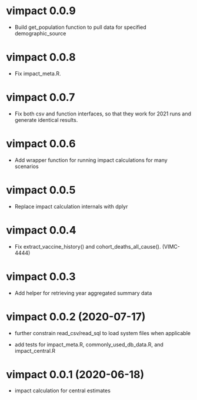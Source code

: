 # vimpact 0.0.9

* Build get_population function to pull data for specified demographic_source

# vimpact 0.0.8

* Fix impact_meta.R.

# vimpact 0.0.7

* Fix both csv and function interfaces, so that they work for 2021 runs and generate identical results.

# vimpact 0.0.6

* Add wrapper function for running impact calculations for many scenarios

# vimpact 0.0.5

* Replace impact calculation internals with dplyr

# vimpact 0.0.4

* Fix extract_vaccine_history() and cohort_deaths_all_cause(). (VIMC-4444)

# vimpact 0.0.3

* Add helper for retrieving year aggregated summary data

# vimpact 0.0.2 (2020-07-17)

* further constrain read_csv/read_sql to load system files when applicable

* add tests for impact_meta.R, commonly_used_db_data.R, and impact_central.R

# vimpact 0.0.1 (2020-06-18)

* impact calculation for central estimates
